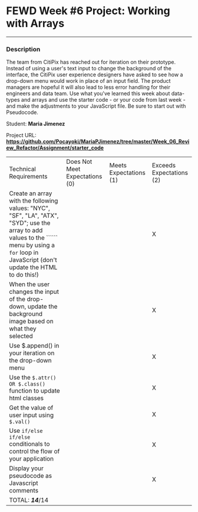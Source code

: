 # FEWD Week #6 Project: Working with Arrays

---


### Description


The team from CitiPix has reached out for iteration on their prototype.  Instead of using a user's text input to change the background of the interface, the CitiPix user experience designers have asked to see how a drop-down menu would work in place of an input field.  The product managers are hopeful it will also lead to less error handling for their engineers and data team.  Use what you've learned this week about data-types and arrays and use the starter code - or your code from last week - and make the adjustments to your JavaScript file. Be sure to start out with Pseudocode.

Student: __Maria Jimenez__

Project URL: __https://github.com/Pocayoki/MariaPJimenez/tree/master/Week_06_Review_Refactor/Assignment/starter_code__

|                                                                                                                                                                                                        |                                |                        |                          |
|--------------------------------------------------------------------------------------------------------------------------------------------------------------------------------------------------------|--------------------------------|------------------------|--------------------------|
| Technical Requirements                                                                                                                                                                                 | Does Not Meet Expectations (0) | Meets Expectations (1) | Exceeds Expectations (2) |
| Create an array with the following values: "NYC", "SF", "LA", "ATX", "SYD"; use the array to add values to the `````` menu by using a ```for``` loop in JavaScript (don't update the HTML to do this!) |   |   |  X  |
| When the user changes the input of the drop-down, update the background image based on what they selected   |   |   | X  |
| Use $.append() in your iteration on the drop-down menu   |   |   |  X |
| Use the ```$.attr() OR $.class() ``` function to update html classes    |   |   |  X  |
| Get the value of user input using ```$.val()```   |   |   | X  |
| Use ```if/else if/else ``` conditionals to control the flow of your application   |   |   |  X |
| Display your pseudocode as Javascript comments   |   |   |  X |
| TOTAL: ___14___/14                                                                                                                                                                                       |                                |                        |                          |
